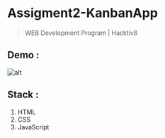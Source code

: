 # Assigment2-KanbanApp
> WEB Development Program | Hacktiv8

## Demo :
![alt](https://raw.githubusercontent.com/hamdanzull/Assigment2-KanbanApp/main/Assets/demo.gif)

## Stack :
1. HTML
2. CSS
3. JavaScript
